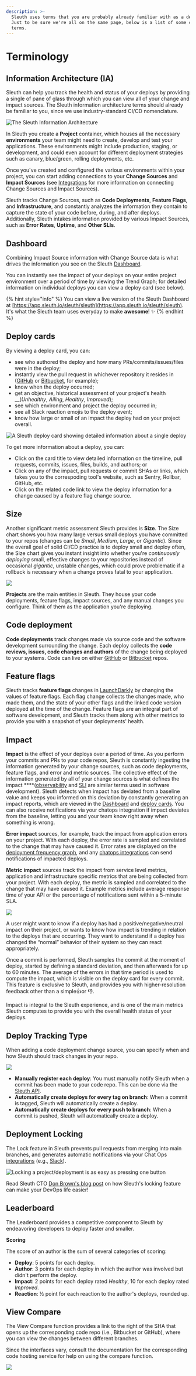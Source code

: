 ```yaml
---
description: >-
  Sleuth uses terms that you are probably already familiar with as a developer.
  Just to be sure we're all on the same page, below is a list of some common
  terms.
---
```


# Terminology

## Information Architecture \(IA\)

Sleuth can help you track the health and status of your deploys by providing a single of pane of glass through which you can view all of your change and impact sources. The Sleuth information architecture terms should already be familiar to you, since we use industry-standard CI/CD nomenclature. 



![The Sleuth Information Architecture](../.gitbook/assets/sleuth_ia_graphic.png)

In Sleuth you create a **Project** container, which houses all the necessary **environments** your team might need to create, develop and test your applications. These environments might include production, staging, or development, and could even account for different deployment strategies such as canary, blue/green, rolling deployments, etc. 

Once you've created and configured the various environments within your project, you can start adding connections to your **Change Sources** and **Impact Sources** \(see [Integrations](../integrations-1/about-integrations.md) for more information on connecting Change Sources and Impact Sources\). 

Sleuth tracks Change Sources, such as **Code Deployments**, **Feature Flags**, and **Infrastructure**, and constantly analyzes the information they contain to capture the state of your code before, during, and after deploys. Additionally, Sleuth intakes information provided by various Impact Sources, such as **Error Rates**, **Uptime**, and **Other SLIs**. 

## Dashboard

Combining Impact Source information with Change Source data is what drives the information you see on the Sleuth [Dashboard](../dashboard/). 

You can instantly see the impact of your deploys on your entire project environment over a period of time by viewing the Trend Graph; for detailed information on individual deploys you can view a deploy card \(see below\). 

{% hint style="info" %}
You can view a live version of the Sleuth Dashboard at [https://app.sleuth.io/sleuth/sleuth](https://app.sleuth.io/sleuth/sleuth).   
It's what the Sleuth team uses everyday to make **awesome**! ✨ 
{% endhint %}

## Deploy cards

By viewing a deploy card, you can: 

* see who authored the deploy and how many PRs/commits/issues/files were in the deploy; 
* instantly view the pull request in whichever repository it resides in \([GitHub](../integrations-1/change-sources/code-deployment/github.md) or [Bitbucket](../integrations-1/change-sources/code-deployment/bitbucket.md), for example\);
* know when the deploy occurred; 
* get an objective, historical assessment of your project's health __\(_Unhealthy_, _Ailing_, _Healthy_, _Improved_\); 
* see which environment and project the deploy occurred in; 
* see all Slack reaction emojis to the deploy event; 
* know how large or small of an impact the deploy had on your project overall. 

![A Sleuth deploy card showing detailed information about a single deploy](../.gitbook/assets/deploy-tracking.png)

To get more information about a deploy, you can:

* Click on the card title to view detailed information on the timeline, pull requests, commits, issues, files, builds, and authors; or
* Click on any of the impact, pull requests or commit SHAs or links, which takes you to the correspoding tool's website, such as Sentry, Rollbar, GitHub, etc. 
* Click on the related code link to view the deploy information for a change caused by a feature flag change source. 

## Size

Another significant metric assessment Sleuth provides is **Size**. The Size chart shows you how many large versus small deploys you have committed to your repos \(changes can be _Small_, _Medium_, _Large_, or _Gigantic_\). Since the overall goal of solid CI/CD practice is to deploy small and deploy often, the Size chart gives you instant insight into whether you're _continuously deploying_ small, effective changes to your repositories instead of occasional _gigantic_, unstable changes, which could prove problematic if a rollback is necessary when a change proves fatal to your application. 

![](../.gitbook/assets/screen-shot-2020-04-29-at-2.19.19-pm.png)

**Projects** are the main entities in Sleuth. They house your code deployments, feature flags, impact sources, and any manual changes you configure. Think of them as the application you're deploying.  

## Code deployment

**Code deployments** track changes made via source code and the software development surrounding the change. Each deploy collects the **code reviews, issues, code changes and authors** of the change being deployed to your systems. Code can live on either [GitHub](../integrations-1/change-sources/code-deployment/github.md) or [Bitbucket](../integrations-1/change-sources/code-deployment/bitbucket.md) repos. 

## Feature flags

Sleuth tracks **feature flags** changes in [LaunchDarkly](../integrations-1/change-sources/feature-flags/launchdarkly.md) by changing the values of feature flags. Each flag change collects the changes made, who made them, and the state of your other flags and the linked code version deployed at the time of the change. Feature flags are an integral part of software development, and Sleuth tracks them along with other metrics to provide you with a snapshot of your deployments' health. 

## Impact

**Impact** is the effect of your deploys over a period of time. As you perform your commits and PRs to your code repos, Sleuth is constantly ingesting the information generated by your change sources, such as code deployments, feature flags, and error and metric sources. The collective effect of the information generated by all of your change sources is what defines the impact ****\([observability](https://en.wikipedia.org/wiki/Observability) and [SLI](https://en.wikipedia.org/wiki/Service_level_indicator) are similar terms used in software development\). Sleuth detects when impact has deviated from a baseline value and keeps you informed on this deviation by constantly generating an impact reports, which are viewed in the [Dashboard](../dashboard/) and [deploy cards](terminology.md#deploy-cards). You can also receive notifications via your chatops integration if impact deviates from the baseline, letting you and your team know right away when something is wrong.  

**Error impact** sources, for example, track the impact from application errors on your project. With each deploy, the error rate is sampled and correlated to the change that may have caused it. Error rates are displayed on the [deployment frequency graph](../dashboard/), and any [chatops integrations](../integrations-1/chat-ops/) can send notifications of impacted deploys. 

**Metric** **impact** sources track the impact from service level metrics, application and infrastructure specific metrics that are being collected from your project. With each deploy, the metric is sampled and correlated to the change that may have caused it. Example metrics include average response time of your API or the percentage of notifications sent within a 5-minute SLA. 

![](../.gitbook/assets/impact-banner.png)

A user might want to know if a deploy has had a positive/negative/neutral impact on their project, or wants to know how impact is trending in relation to the deploys that are occurring. They want to understand if a deploy has changed the “normal” behavior of their system so they can react appropriately.

Once a commit is performed, Sleuth samples the commit at the moment of deploy, started by defining a standard deviation, and then afterwards for up to 60 minutes. The average of the errors in that time period is used to compute the impact, which is visible on the deploy card for every commit. This feature is exclusive to Sleuth, and provides you with higher-resolution feedback other than a simple👍or 👎. 

Impact is integral to the Sleuth experience, and is one of the main metrics Sleuth computes to provide you with the overall health status of your deploys. 

## Deploy Tracking Type

When adding a code deployment change source, you can specify when and how Sleuth should track changes in your repo. 

![](../.gitbook/assets/deploy-tracking-type.png)

* **Manually register each deploy**: You must manually notify Sleuth when a commit has been made to your code repo. This can be done via the [Sleuth API](sleuth-api.md#manual-deploy-registration). 
* **Automatically create deploys for every tag on branch**: When a commit is tagged, Sleuth will automatically create a deploy. 
* **Automatically create deploys for every push to branch**: When a commit is pushed, Sleuth will automatically create a deploy. 

## Deployment Locking

 The Lock feature in Sleuth prevents pull requests from merging into main branches, and generates automatic notifications via your Chat Ops [integrations](../integrations-1/about-integrations.md) \(e.g., [Slack](../integrations-1/chat-ops/slack.md)\). 

![Locking a project/deployment is as easy as pressing one button](../.gitbook/assets/sleuth-lock-blog-button.png)

Read Sleuth CTO [Don Brown's blog post](https://www.sleuth.io/post/prevent-unwanted-changes-with-sleuth-deployment-locking) on how Sleuth's locking feature can make your DevOps life easier! 

## Leaderboard

The Leaderboard provides a competitive component to Sleuth by endeavoring developers to deploy faster and smaller. 

**Scoring**

The score of an author is the sum of several categories of scoring:

* **Deploy**: 5 points for each deploy.
* **Author**: 3 points for each deploy in which the author was involved but didn't perform the deploy.
* **Impact**: 2 points for each deploy rated _Healthy_, 10 for each deploy rated _Improved_.
* **Reaction**: ½ point for each reaction to the author's deploys, rounded up. 

## View Compare

The View Compare function provides a link to the right of the SHA that opens up the corresponding code repo \(i.e., Bitbucket or GitHub\), where you can view the changes between different branches. 

Since the interfaces vary, consult the documentation for the corresponding code hosting service for help on using the compare function. 

![](../.gitbook/assets/screen-shot-2020-07-21-at-10.45.47-pm.png)

